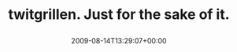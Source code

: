 ---
retweeted: false
source: <a href="http://twitter.com" rel="nofollow">Twitter Web Client</a>
entities:
  hashtags:
  - text: twitgrillen
    indices:
    - '0'
    - '12'
  symbols: []
  user_mentions: []
  urls: []
display_text_range:
- '0'
- '38'
favorite_count: '0'
id_str: '3307341897'
truncated: false
retweet_count: '0'
id: '3307341897'
created_at: Fri Aug 14 13:29:07 +0000 2009
favorited: false
full_text: "#twitgrillen. Just for the sake of it."
lang: en
tags:
- twitgrillen
- pesos/twitter
date: '2009-08-14T13:29:07+00:00'
src: https://twitter.com/bascht/status/3307341897
original_url: https://twitter.com/bascht/status/3307341897
type: twitter_tweet
text: "#twitgrillen. Just for the sake of it."
title: 'twitgrillen. Just for the sake of it.

  '

---